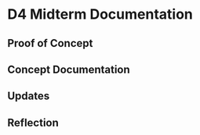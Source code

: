# D4 Midterm Documentation

## Proof of Concept

## Concept Documentation

## Updates

## Reflection
